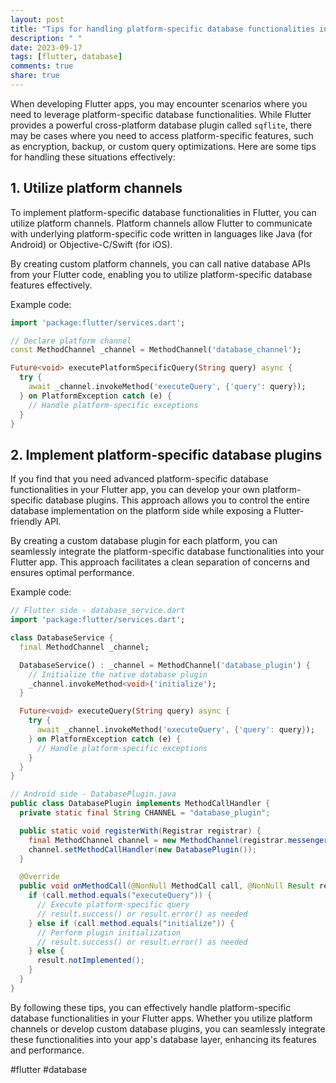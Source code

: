 ```yaml
---
layout: post
title: "Tips for handling platform-specific database functionalities in Flutter apps."
description: " "
date: 2023-09-17
tags: [flutter, database]
comments: true
share: true
---
```


When developing Flutter apps, you may encounter scenarios where you need to leverage platform-specific database functionalities. While Flutter provides a powerful cross-platform database plugin called `sqflite`, there may be cases where you need to access platform-specific features, such as encryption, backup, or custom query optimizations. Here are some tips for handling these situations effectively:

## 1. Utilize platform channels
To implement platform-specific database functionalities in Flutter, you can utilize platform channels. Platform channels allow Flutter to communicate with underlying platform-specific code written in languages like Java (for Android) or Objective-C/Swift (for iOS).

By creating custom platform channels, you can call native database APIs from your Flutter code, enabling you to utilize platform-specific database features effectively.

Example code:
```dart
import 'package:flutter/services.dart';

// Declare platform channel
const MethodChannel _channel = MethodChannel('database_channel');

Future<void> executePlatformSpecificQuery(String query) async {
  try {
    await _channel.invokeMethod('executeQuery', {'query': query});
  } on PlatformException catch (e) {
    // Handle platform-specific exceptions
  }
}
```

## 2. Implement platform-specific database plugins
If you find that you need advanced platform-specific database functionalities in your Flutter app, you can develop your own platform-specific database plugins. This approach allows you to control the entire database implementation on the platform side while exposing a Flutter-friendly API.

By creating a custom database plugin for each platform, you can seamlessly integrate the platform-specific database functionalities into your Flutter app. This approach facilitates a clean separation of concerns and ensures optimal performance.

Example code:
```dart
// Flutter side - database_service.dart
import 'package:flutter/services.dart';

class DatabaseService {
  final MethodChannel _channel;

  DatabaseService() : _channel = MethodChannel('database_plugin') {
    // Initialize the native database plugin
    _channel.invokeMethod<void>('initialize');
  }

  Future<void> executeQuery(String query) async {
    try {
      await _channel.invokeMethod('executeQuery', {'query': query});
    } on PlatformException catch (e) {
      // Handle platform-specific exceptions
    }
  }
}
```

```java
// Android side - DatabasePlugin.java
public class DatabasePlugin implements MethodCallHandler {
  private static final String CHANNEL = "database_plugin";

  public static void registerWith(Registrar registrar) {
    final MethodChannel channel = new MethodChannel(registrar.messenger(), CHANNEL);
    channel.setMethodCallHandler(new DatabasePlugin());
  }

  @Override
  public void onMethodCall(@NonNull MethodCall call, @NonNull Result result) {
    if (call.method.equals("executeQuery")) {
      // Execute platform-specific query
      // result.success() or result.error() as needed
    } else if (call.method.equals("initialize")) {
      // Perform plugin initialization
      // result.success() or result.error() as needed
    } else {
      result.notImplemented();
    }
  }
}
```

By following these tips, you can effectively handle platform-specific database functionalities in your Flutter apps. Whether you utilize platform channels or develop custom database plugins, you can seamlessly integrate these functionalities into your app's database layer, enhancing its features and performance.

#flutter #database